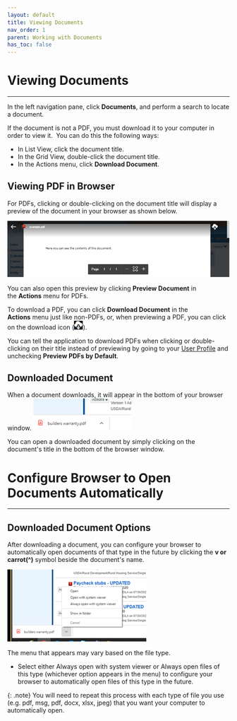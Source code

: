 ```yaml
---
layout: default
title: Viewing Documents
nav_order: 1
parent: Working with Documents
has_toc: false
---
```

# Viewing Documents
---
In the left navigation pane, click **Documents**, and perform a search to locate a document.

If the document is not a PDF, you must download it to your computer in order to view it.  You can do this the following ways:

*   In List View, click the document title.
*   In the Grid View, double-click the document title.
*   In the Actions menu, click **Download Document**.

## Viewing PDF in Browser  
For PDFs, clicking or double-clicking on the document title will display a preview of the document in your browser as shown below.

![](../../assets/images/pdf-viewing.png)

You can also open this preview by clicking **Preview Document** in the **Actions** menu for PDFs.

To download a PDF, you can click **Download Document** in the **Actions** menu just like non-PDFs, or, when previewing a PDF, you can click on the download icon (![](../../assets/images/download-inverted.png)).

You can tell the application to download PDFs when clicking or double-clicking on their title instead of previewing by going to your [User Profile](Configuring_User_Preferences.htm) and unchecking **Preview PDFs by Default**.  

## Downloaded Document
When a document downloads, it will appear in the bottom of your browser window.
![](../../assets/images/downloaded-document-ECF.png)

You can open a downloaded document by simply clicking on the document's title in the bottom of the browser window.

# Configure Browser to Open Documents Automatically
---
## Downloaded Document Options  
After downloading a document, you can configure your browser to automatically open documents of that type in the future by clicking the **v or carrot(^)** symbol beside the document's name.

![](../../assets/images/downloaded-document-options-ECF.png)

  
The menu that appears may vary based on the file type.

*   Select either Always open with system viewer or Always open files of this type (whichever option appears in the menu) to configure your browser to automatically open files of this type in the future.

{: .note}
You will need to repeat this process with each type of file you use (e.g. pdf, msg, pdf, docx, xlsx, jpeg) that you want your computer to automatically open.